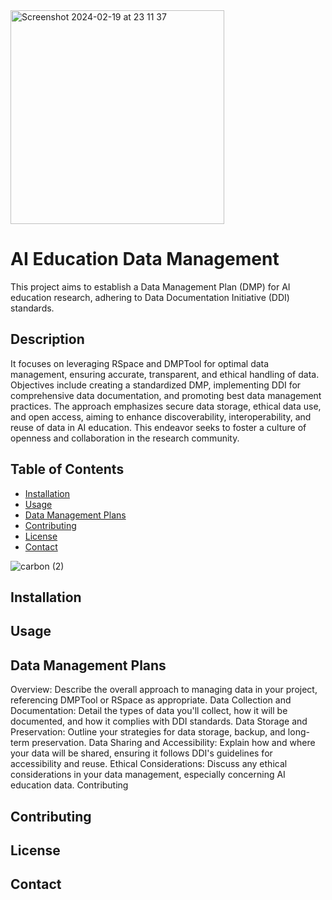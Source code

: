 <img width="342" alt="Screenshot 2024-02-19 at 23 11 37" src="https://github.com/lucyy88/Data-Management-Software/assets/160563186/635aae09-2264-4b0f-949f-6e96bfed549d">

#  AI Education Data Management
This project aims to establish a Data Management Plan (DMP) for AI education research, adhering to Data Documentation Initiative (DDI) standards. 

## Description
 It focuses on leveraging RSpace and DMPTool for optimal data management, ensuring accurate, transparent, and ethical handling of data. Objectives include creating a standardized DMP, implementing DDI for comprehensive data documentation, and promoting best data management practices. The approach emphasizes secure data storage, ethical data use, and open access, aiming to enhance discoverability, interoperability, and reuse of data in AI education. This endeavor seeks to foster a culture of openness and collaboration in the research community.

## Table of Contents

- [Installation](#installation)
- [Usage](#usage)
- [Data Management Plans](#data-management-plans)
- [Contributing](#contributing)
- [License](#license)
- [Contact](#contact)

![carbon (2)](https://github.com/lucyy88/Data-Management-Software/assets/160563186/c8fb04a1-8452-48bc-91d5-37daa8145437)

## Installation

## Usage

## Data Management Plans
Overview: Describe the overall approach to managing data in your project, referencing DMPTool or RSpace as appropriate.
Data Collection and Documentation: Detail the types of data you'll collect, how it will be documented, and how it complies with DDI standards.
Data Storage and Preservation: Outline your strategies for data storage, backup, and long-term preservation.
Data Sharing and Accessibility: Explain how and where your data will be shared, ensuring it follows DDI's guidelines for accessibility and reuse.
Ethical Considerations: Discuss any ethical considerations in your data management, especially concerning AI education data.
Contributing

## Contributing

## License

## Contact



